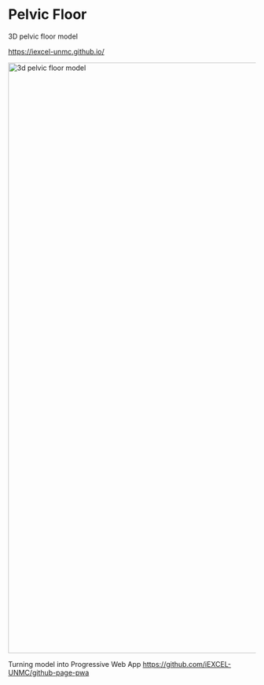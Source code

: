 # Pelvic Floor
3D pelvic floor model

https://iexcel-unmc.github.io/

<img src="https://github.com/iEXCEL-UNMC/iexcel-unmc.github.io/blob/b481958043f471781677377c16a7936d624cecec/3d-pelvic-floor-model.png" width="1200" alt="3d pelvic floor model">

Turning model into Progressive Web App
https://github.com/iEXCEL-UNMC/github-page-pwa